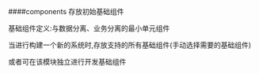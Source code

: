 ####components
存放初始基础组件

基础组件定义:与数据分离、业务分离的最小单元组件

当进行构建一个新的系统时,存放支持的所有基础组件(手动选择需要的基础组件)

或者可在该模块独立进行开发基础组件

